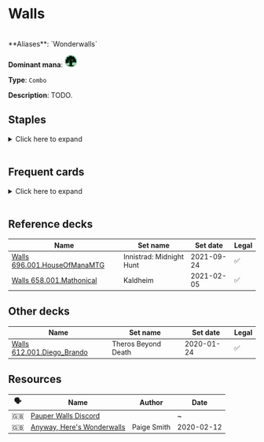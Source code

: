 <!-- This page is automatically generated by Myr: do not update it manually. Changes directly applied here will be lost. -->
# Walls
<br/>
**Aliases**: `Wonderwalls`

**Dominant mana**: <img src="../resources/images/mana/G.png" width="25"/>

**Type**: `Combo`

**Description**: TODO.


## **Staples**

<details>
  <summary>Click here to expand</summary>
<a href="https://scryfall.com/card/rtr/115/axebane-guardian"><img src="https://c1.scryfall.com/file/scryfall-cards/normal/front/7/2/725584fe-9e97-4020-89b1-5e5b45a5beb2.jpg?1562788162" width="300"/></a>
<a href="https://scryfall.com/card/avr/54/galvanic-alchemist"><img src="https://c1.scryfall.com/file/scryfall-cards/normal/front/b/0/b0e24d65-0e6f-4978-8de1-c5e4acac12fb.jpg?1592708546" width="300"/></a>
<a href="https://scryfall.com/card/iko/163/lead-the-stampede"><img src="https://c1.scryfall.com/file/scryfall-cards/normal/front/9/e/9e76b676-c7a3-4de6-a78d-3059a0df83f2.jpg?1591227752" width="300"/></a>
<a href="https://scryfall.com/card/jmp/417/overgrown-battlement"><img src="https://c1.scryfall.com/file/scryfall-cards/normal/front/5/0/50974264-b509-4df9-802b-623805a4cbee.jpg?1601079869" width="300"/></a>
<a href="https://scryfall.com/card/mh2/285/quirion-ranger"><img src="https://c1.scryfall.com/file/scryfall-cards/normal/front/3/2/320fdf89-e158-41c5-b0bf-fee9dec36a75.jpg?1623189455" width="300"/></a>
<a href="https://scryfall.com/card/rna/139/saruli-caretaker"><img src="https://c1.scryfall.com/file/scryfall-cards/normal/front/e/f/ef3358cb-714c-49bf-b7e9-a69d02d7799e.jpg?1584831258" width="300"/></a>
<a href="https://scryfall.com/card/mh1/193/winding-way"><img src="https://c1.scryfall.com/file/scryfall-cards/normal/front/4/e/4e5d9776-b6ce-4ad6-8acc-69115ba5de76.jpg?1562202277" width="300"/></a>
</details><br/>



## **Frequent cards**

<details>
  <summary>Click here to expand</summary>
<a href="https://scryfall.com/card/cmr/216/annoyed-altisaur"><img src="https://c1.scryfall.com/file/scryfall-cards/normal/front/7/5/7536d618-0c98-45bb-913b-b8117b4acf87.jpg?1608910542" width="300"/></a>
<a href="https://scryfall.com/card/ddp/45/bloodrite-invoker"><img src="https://c1.scryfall.com/file/scryfall-cards/normal/front/9/4/94ebd19f-c3ec-41de-bde0-3118b34b76a4.jpg?1593095689" width="300"/></a>
<a href="https://scryfall.com/card/cmr/163/boarding-party"><img src="https://c1.scryfall.com/file/scryfall-cards/normal/front/1/8/186adacf-434b-475b-9b85-749615ae002b.jpg?1608910069" width="300"/></a>
<a href="https://scryfall.com/card/eld/217/crashing-drawbridge"><img src="https://c1.scryfall.com/file/scryfall-cards/normal/front/b/7/b7d7108f-635c-423b-988a-bc8fc4c6edef.jpg?1572490956" width="300"/></a>
<a href="https://scryfall.com/card/rav/46/drift-of-phantasms"><img src="https://c1.scryfall.com/file/scryfall-cards/normal/front/c/1/c1096ce5-f776-4028-b231-e6eaee35014b.jpg?1598914152" width="300"/></a>
<a href="https://scryfall.com/card/khc/58/elvish-mystic"><img src="https://c1.scryfall.com/file/scryfall-cards/normal/front/e/d/ed7a0227-ac70-40fb-8198-a55eacf913fa.jpg?1620530043" width="300"/></a>
<a href="https://scryfall.com/card/a25/58/freed-from-the-real"><img src="https://c1.scryfall.com/file/scryfall-cards/normal/front/c/4/c47ee6f6-50c1-4f56-b9ce-4c309bfb92ca.jpg?1562440713" width="300"/></a>
<a href="https://scryfall.com/card/cmr/228/fyndhorn-elves"><img src="https://c1.scryfall.com/file/scryfall-cards/normal/front/4/5/450744cf-7eba-491b-97b0-ca80c6368bbb.jpg?1608910653" width="300"/></a>
<a href="https://scryfall.com/card/khm/178/jaspera-sentinel"><img src="https://c1.scryfall.com/file/scryfall-cards/normal/front/1/a/1a68615d-9808-479d-aa80-50651246954e.jpg?1631050453" width="300"/></a>
<a href="https://scryfall.com/card/m19/314/llanowar-elves"><img src="https://c1.scryfall.com/file/scryfall-cards/normal/front/7/3/73542493-cd0b-4bb7-a5b8-8f889c76e4d6.jpg?1605281272" width="300"/></a>
<a href="https://scryfall.com/card/ima/67/mnemonic-wall"><img src="https://c1.scryfall.com/file/scryfall-cards/normal/front/a/3/a3e6784b-78e8-4f0b-8d27-d49c7cea9252.jpg?1562852478" width="300"/></a>
<a href="https://scryfall.com/card/khc/42/mulldrifter"><img src="https://c1.scryfall.com/file/scryfall-cards/normal/front/3/4/345fd005-5052-4500-a260-3649500e21f4.jpg?1620529648" width="300"/></a>
<a href="https://scryfall.com/card/chk/234/orochi-leafcaller"><img src="https://c1.scryfall.com/file/scryfall-cards/normal/front/f/6/f6c39031-1c49-4c1e-83df-66c3795ddc72.jpg?1562766063" width="300"/></a>
<a href="https://scryfall.com/card/c21/202/pulse-of-murasa"><img src="https://c1.scryfall.com/file/scryfall-cards/normal/front/a/4/a4b9f8f4-d704-4f16-8495-cf8185285859.jpg?1618251902" width="300"/></a>
<a href="https://scryfall.com/card/scg/72/reaping-the-graves"><img src="https://c1.scryfall.com/file/scryfall-cards/normal/front/7/6/760a66bd-2821-4710-8f02-3c30772dd884.jpg?1562530700" width="300"/></a>
<a href="https://scryfall.com/card/afr/71/secret-door"><img src="https://c1.scryfall.com/file/scryfall-cards/normal/front/3/1/3191e400-aa4e-4955-aca0-ecbe63ea240f.jpg?1627703662" width="300"/></a>
<a href="https://scryfall.com/card/me1/166/shield-sphere"><img src="https://c1.scryfall.com/file/scryfall-cards/normal/front/7/a/7a76a97e-a857-4593-ae7c-e393d8a868ac.jpg?1559592340" width="300"/></a>
<a href="https://scryfall.com/card/me2/184/tinder-wall"><img src="https://c1.scryfall.com/file/scryfall-cards/normal/front/1/e/1e62598f-0a91-4cfd-9a28-c3bda61c9ead.jpg?1562867846" width="300"/></a>
<a href="https://scryfall.com/card/znr/173/tuktuk-rubblefort"><img src="https://c1.scryfall.com/file/scryfall-cards/normal/front/0/2/02eedf9d-e26c-405c-aee5-1b3493dc5e9b.jpg?1604198284" width="300"/></a>
<a href="https://scryfall.com/card/cmr/206/valakut-invoker"><img src="https://c1.scryfall.com/file/scryfall-cards/normal/front/b/8/b8000d86-60e7-4edd-b685-14ade08b76f2.jpg?1608910454" width="300"/></a>
<a href="https://scryfall.com/card/ima/153/vent-sentinel"><img src="https://c1.scryfall.com/file/scryfall-cards/normal/front/6/b/6b6f563e-4f94-4caf-83b9-bfc64e18bc9c.jpg?1562849931" width="300"/></a>
<a href="https://scryfall.com/card/war/182/viviens-grizzly"><img src="https://c1.scryfall.com/file/scryfall-cards/normal/front/3/7/37f2571b-6756-462c-9e71-3121fa458160.jpg?1557577044" width="300"/></a>
<a href="https://scryfall.com/card/ima/190/wall-of-roots"><img src="https://c1.scryfall.com/file/scryfall-cards/normal/front/b/6/b65cb901-bfb0-454a-97ef-138021e524ff.jpg?1562853421" width="300"/></a>
</details><br/>



## **Reference decks**

| Name | Set name | Set date | Legal |
| -----| -------- | -------- | ----- |
| [Walls 696.001.HouseOfManaMTG](https://www.mtggoldfish.com/deck/4624355) | Innistrad: Midnight Hunt | 2021-09-24 | ✅ |
| [Walls 658.001.Mathonical](https://www.mtggoldfish.com/deck/4351126) | Kaldheim | 2021-02-05 | ✅ |




## **Other decks**

| Name | Set name | Set date | Legal |
| -----| -------- | -------- | ----- |
| [Walls 612.001.Diego_Brando](https://www.mtggoldfish.com/deck/4351100) | Theros Beyond Death | 2020-01-24 | ✅ |






## **Resources**

| 🗣️ | Name | Author | Date |
| -- | ---- | ------ | ---- |
| 🇬🇧 | [Pauper Walls Discord](https://discord.gg/p4kESAk) | <i class="fa-brands fa-discord"></i> | ~            |
| 🇬🇧 | [Anyway, Here's Wonderwalls](https://www.coolstuffinc.com/a/kendrasmith-02122020-anyway-heres-wonderwalls) | Paige Smith | 2020-02-12   |

